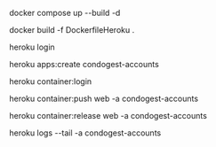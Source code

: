 docker compose up --build -d

docker build -f DockerfileHeroku .

heroku login

heroku apps:create condogest-accounts

heroku container:login

heroku container:push web -a condogest-accounts

heroku container:release web -a condogest-accounts

heroku logs --tail -a condogest-accounts